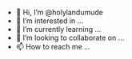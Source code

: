 - 👋 Hi, I’m @holylandumude
- 👀 I’m interested in ...
- 🌱 I’m currently learning ...
- 💞️ I’m looking to collaborate on ...
- 📫 How to reach me ...

<!---
holylandumude/holylandumude is a ✨ special ✨ repository because its `README.md` (this file) appears on your GitHub profile.
You can click the Preview link to take a look at your changes.
i want to learn Data analytic with excel 
and become a pro.
please where can i find the best content here?
--->
